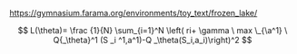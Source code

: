 https://gymnasium.farama.org/environments/toy_text/frozen_lake/  

$$ L(\theta)= \frac {1}{N} \sum_{i=1}^N \left( ri+ \gamma \ max \_{\a^1} \ Q{_\theta}^1  (S _i ^1,a^1)-Q _\theta(S_i,a_i)\right)^2  $$
